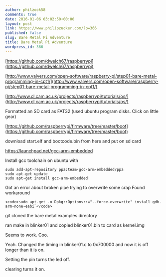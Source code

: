 ```yaml
---
author: philzook58
comments: true
date: 2016-01-06 03:02:50+00:00
layout: post
link: https://www.philipzucker.com/?p=366
published: false
slug: Bare Metal Pi Adventure
title: Bare Metal Pi Adventure
wordpress_id: 366
---
```


[https://github.com/dwelch67/raspberrypi](https://github.com/dwelch67/raspberrypi)

[http://www.valvers.com/open-software/raspberry-pi/step01-bare-metal-programming-in-cpt1/](http://www.valvers.com/open-software/raspberry-pi/step01-bare-metal-programming-in-cpt1/)

[http://www.cl.cam.ac.uk/projects/raspberrypi/tutorials/os/](http://www.cl.cam.ac.uk/projects/raspberrypi/tutorials/os/)

Formatted an SD card as FAT32 (used ubuntu program disks. Click on little gear)

[https://github.com/raspberrypi/firmware/tree/master/boot](https://github.com/raspberrypi/firmware/tree/master/boot)

download start.elf and bootcode.bin from here and put on sd card

https://launchpad.net/gcc-arm-embedded

Install gcc toolchain on ubuntu with

    
    sudo add-apt-repository ppa:team-gcc-arm-embedded/ppa
    sudo apt-get update
    sudo apt-get install gcc-arm-embedded


Got an error about broken pipe trying to overwrite some crap Found workaround

    
    <code>sudo apt-get -o Dpkg::Options::="--force-overwrite" install gdb-arm-none-eabi`</code>


git cloned the bare metal examples directory

ran make in blinker01 and copied blinker01.bin to card as kernel.img

Seems to work. Coo.

Yeah. Changed the timing in blinker01.c to 0x700000 and now it is off longer than it is on.

Setting the pin turns the led off.

clearing turns it on.




